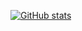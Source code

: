 [![GitHub stats](https://github-readme-stats.vercel.app/api?username=Xi-v&show_icons=true&theme=tokyonight&count_private=true)](https://github.com/Xi-v/)
